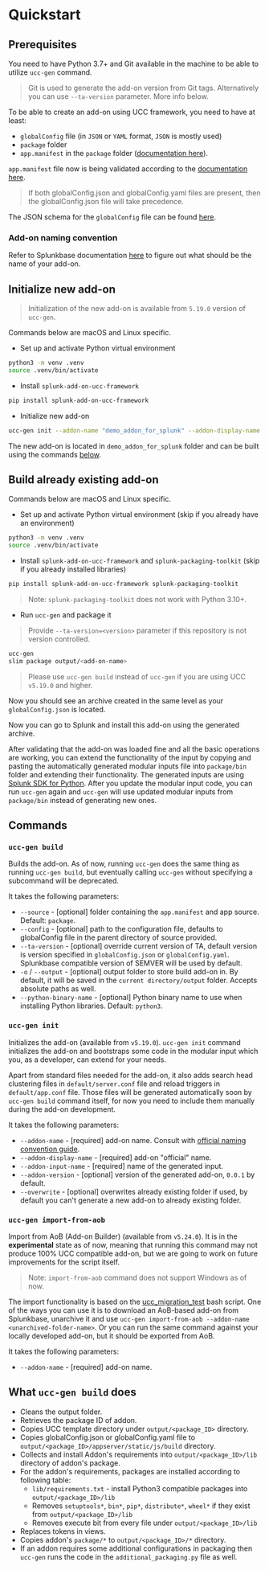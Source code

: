 # Quickstart

## Prerequisites

You need to have Python 3.7+ and Git available in the machine to be able to utilize `ucc-gen` command.

> Git is used to generate the add-on version from Git tags. Alternatively you can use `--ta-version` parameter. More info below.

To be able to create an add-on using UCC framework, you need to have at least:

* `globalConfig` file (in `JSON` or `YAML` format, `JSON` is mostly used)
* `package` folder
* `app.manifest` in the `package` folder ([documentation here](https://dev.splunk.com/enterprise/reference/packagingtoolkit/pkgtoolkitappmanifest/)).

`app.manifest` file now is being validated according to the [documentation here](https://dev.splunk.com/enterprise/reference/packagingtoolkit/pkgtoolkitappmanifest/#JSON-schema-200).

> If both globalConfig.json and globalConfig.yaml files are present, then the globalConfig.json file will take precedence.

The JSON schema for the `globalConfig` file can be found
[here](https://github.com/splunk/addonfactory-ucc-base-ui/blob/main/src/main/webapp/schema/schema.json).

### Add-on naming convention

Refer to Splunkbase documentation 
[here](https://dev.splunk.com/enterprise/docs/releaseapps/splunkbase/namingguidelines/) 
to figure out what should be the name of your add-on.

## Initialize new add-on

> Initialization of the new add-on is available from `5.19.0` version of `ucc-gen`.

Commands below are macOS and Linux specific.

* Set up and activate Python virtual environment

```bash
python3 -m venv .venv
source .venv/bin/activate
```

* Install `splunk-add-on-ucc-framework`

```bash
pip install splunk-add-on-ucc-framework
```

* Initialize new add-on

```bash
ucc-gen init --addon-name "demo_addon_for_splunk" --addon-display-name "Demo Add-on for Splunk" --addon-input-name demo_input
```

The new add-on is located in `demo_addon_for_splunk` folder and can be built using 
the commands [below](#build-already-existing-add-on).

## Build already existing add-on

Commands below are macOS and Linux specific.

* Set up and activate Python virtual environment (skip if you already have an environment)

```bash
python3 -m venv .venv
source .venv/bin/activate
```

* Install `splunk-add-on-ucc-framework` and `splunk-packaging-toolkit` (skip if you already installed libraries)

```bash
pip install splunk-add-on-ucc-framework splunk-packaging-toolkit
```

> Note: `splunk-packaging-toolkit` does not work with Python 3.10+.

* Run `ucc-gen` and package it

> Provide `--ta-version=<version>` parameter if this repository is not version controlled.

```bash
ucc-gen
slim package output/<add-on-name>
```

> Please use `ucc-gen build` instead of `ucc-gen` if you are using UCC `v5.19.0` and higher.

Now you should see an archive created in the same level as your 
`globalConfig.json` is located.

Now you can go to Splunk and install this add-on using the generated archive.

After validating that the add-on was loaded fine and all the basic operations 
are working, you can extend the functionality of the input by copying and 
pasting the automatically generated modular inputs file into `package/bin` 
folder and extending their functionality. The generated inputs are using 
[Splunk SDK for Python](https://github.com/splunk/splunk-sdk-python). After you
update the modular input code, you can run `ucc-gen` again and `ucc-gen` will 
use updated modular inputs from `package/bin` instead of generating new ones.

## Commands

### `ucc-gen build`

Builds the add-on. As of now, running `ucc-gen` does the same thing as running `ucc-gen build`, 
but eventually calling `ucc-gen` without specifying a subcommand will be 
deprecated.

It takes the following parameters:

* `--source` - [optional] folder containing the `app.manifest` and app 
    source. Default: `package`.
* `--config` - [optional] path to the configuration file, defaults to
    globalConfig file in the parent directory of source provided.
* `--ta-version` - [optional] override current version of TA, default
    version is version specified in `globalConfig.json` or `globalConfig.yaml`. 
    Splunkbase compatible version of SEMVER will be used by default.
* `-o` / `--output` - [optional] output folder to store build add-on in.
    By default, it will be saved in the `current directory/output` folder.
    Accepts absolute paths as well.
* `--python-binary-name` - [optional] Python binary name to use when
    installing Python libraries. Default: `python3`.

### `ucc-gen init`

Initializes the add-on (available from `v5.19.0`).
`ucc-gen init` command initializes the add-on and bootstraps some code in the 
modular input which you, as a developer, can extend for your needs.

Apart from standard files needed for the add-on, it also adds search head 
clustering files in `default/server.conf` file and reload triggers in 
`default/app.conf` file. Those files will be generated automatically soon by 
`ucc-gen build` command itself, for now you need to include them manually 
during the add-on development.

It takes the following parameters:

* `--addon-name` - [required] add-on name. Consult with 
    [official naming convention guide](https://dev.splunk.com/enterprise/docs/releaseapps/splunkbase/namingguidelines/).
* `--addon-display-name` - [required] add-on "official" name.
* `--addon-input-name` - [required] name of the generated input. 
* `--addon-version` - [optional] version of the generated add-on, `0.0.1` by default.
* `--overwrite` - [optional] overwrites already existing folder if used, 
    by default you can't generate a new add-on to already existing folder.

### `ucc-gen import-from-aob`

Import from AoB (Add-on Builder) (available from `v5.24.0`). It is in the
**experimental** state as of now, meaning that running this command may not
produce 100% UCC compatible add-on, but we are going to work on future
improvements for the script itself.

> Note: `import-from-aob` command does not support Windows as of now.

The import functionality is based on the 
[ucc_migration_test](https://github.com/tmartin14/ucc_migration_test) bash
script.
One of the ways you can use it is to download an AoB-based add-on from
Splunkbase, unarchive it and use 
`ucc-gen import-from-aob --addon-name <unarchived-folder-name>`. Or you can
run the same command against your locally developed add-on, but it should be
exported from AoB.

It takes the following parameters:

* `--addon-name` - [required] add-on name.

## What `ucc-gen build` does

* Cleans the output folder.
* Retrieves the package ID of addon.
* Copies UCC template directory under `output/<package_ID>` directory.
* Copies globalConfig.json or globalConfig.yaml file to
    `output/<package_ID>/appserver/static/js/build` directory.
* Collects and install Addon's requirements into
    `output/<package_ID>/lib` directory of addon's package.
* For the addon's requirements, packages are installed according to
    following table:
    * `lib/requirements.txt` - install Python3 compatible packages into
        `output/<package_ID>/lib`
    * Removes `setuptools*`, `bin*`, `pip*`, `distribute*`, `wheel*` if 
        they exist from `output/<package_ID>/lib`
    * Removes execute bit from every file under `output/<package_ID>/lib`
* Replaces tokens in views.
* Copies addon's `package/*` to `output/<package_ID>/*` directory.
* If an addon requires some additional configurations in packaging
    then `ucc-gen` runs the code in the `additional_packaging.py` file as well.
